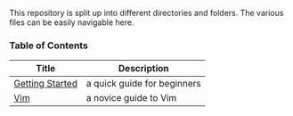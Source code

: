 This repository is split up into different directories and folders. The various files can be easily navigable here.

### Table of Contents

| Title                                                                                                 | Description                 |
|-------------------------------------------------------------------------------------------------------|-----------------------------|
| [Getting Started](https://cventerprises.org/server-help/GettingStarted#getting-started-with-the-server)| a quick guide for beginners |
| [Vim](https://cventerprises.org/server-help/Text%20Editors/Vim#vim)                                    | a novice guide to Vim       |

